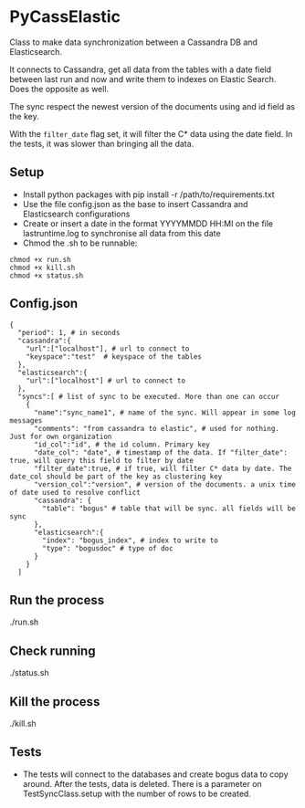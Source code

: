 # PyCassElastic
Class to make data synchronization between a Cassandra DB and Elasticsearch.

It connects to Cassandra, get all data from the tables with a date field between last run and now and write them to indexes on Elastic Search. Does the opposite as well.

The sync respect the newest version of the documents using and id field as the key.

With the `filter_date` flag set, it will filter the C* data using the date field. In the tests, it was slower than bringing all the data.

## Setup
- Install python packages with pip install -r /path/to/requirements.txt
- Use the file config.json as the base to insert Cassandra and Elasticsearch configurations
- Create or insert a date in the format YYYYMMDD HH:MI on the file lastruntime.log to synchronise all data from this date
- Chmod the .sh to be runnable:
```
chmod +x run.sh
chmod +x kill.sh
chmod +x status.sh
```


## Config.json
```
{
  "period": 1, # in seconds
  "cassandra":{
    "url":["localhost"], # url to connect to
    "keyspace":"test"  # keyspace of the tables
  },
  "elasticsearch":{
    "url":["localhost"] # url to connect to
  },
  "syncs":[ # list of sync to be executed. More than one can occur
    {
      "name":"sync_name1", # name of the sync. Will appear in some log messages
      "comments": "from cassandra to elastic", # used for nothing. Just for own organization
      "id_col":"id", # the id column. Primary key
      "date_col": "date", # timestamp of the data. If "filter_date": true, will query this field to filter by date
      "filter_date":true, # if true, will filter C* data by date. The date_col should be part of the key as clustering key
      "version_col":"version", # version of the documents. a unix time of date used to resolve conflict
      "cassandra": {
        "table": "bogus" # table that will be sync. all fields will be sync
      },
      "elasticsearch":{
        "index": "bogus_index", # index to write to
        "type": "bogusdoc" # type of doc
      }
    }
  ]
```

## Run the process
./run.sh
## Check running
./status.sh
## Kill the process
./kill.sh
## Tests
- The tests will connect to the databases and create bogus data to copy around. After the tests, data is deleted. There is a parameter on TestSyncClass.setup with the number of rows to be created.
